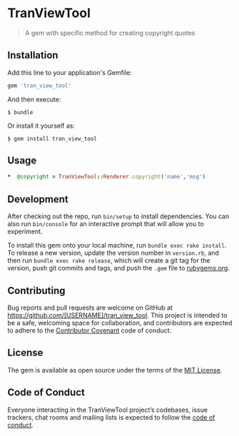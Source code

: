 # TranViewTool

> A gem with specific method for creating copyright quotes

## Installation

Add this line to your application's Gemfile:

```ruby
gem 'tran_view_tool'
```

And then execute:

    $ bundle

Or install it yourself as:

    $ gem install tran_view_tool

## Usage
```ruby
*  @copyright = TranViewTool::Renderer.copyright('name','msg') 
```
## Development

After checking out the repo, run `bin/setup` to install dependencies. You can also run `bin/console` for an interactive prompt that will allow you to experiment.

To install this gem onto your local machine, run `bundle exec rake install`. To release a new version, update the version number in `version.rb`, and then run `bundle exec rake release`, which will create a git tag for the version, push git commits and tags, and push the `.gem` file to [rubygems.org](https://rubygems.org).

## Contributing

Bug reports and pull requests are welcome on GitHub at https://github.com/[USERNAME]/tran_view_tool. This project is intended to be a safe, welcoming space for collaboration, and contributors are expected to adhere to the [Contributor Covenant](http://contributor-covenant.org) code of conduct.

## License

The gem is available as open source under the terms of the [MIT License](https://opensource.org/licenses/MIT).

## Code of Conduct

Everyone interacting in the TranViewTool project’s codebases, issue trackers, chat rooms and mailing lists is expected to follow the [code of conduct](https://github.com/[USERNAME]/tran_view_tool/blob/master/CODE_OF_CONDUCT.md).
